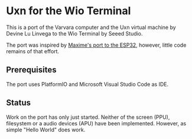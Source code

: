 # Uxn for the Wio Terminal

This is a port of the Varvara computer and the Uxn virtual machine by Devine Lu Linvega to the Wio Terminal by Seeed Studio.

The port was inspired by [Maxime's port to the ESP32](https://github.com/max22-/uxn-esp32), however, little code remains of that effort.

## Prerequisites

The port uses PlatformIO and Microsoft Visual Studio Code as IDE.

## Status

Work on the port has only just started. Neither of the screen (PPU), filesystem or a audio devices (APU) have been implemented.
However, as simple "Hello World" does work.
